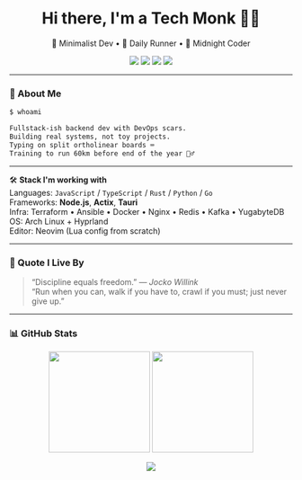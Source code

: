 <!-- profile README.md -->

<h1 align="center">Hi there, I'm a Tech Monk 🧘‍♂️</h1>

<p align="center">
  🧠 Minimalist Dev • 🦾 Daily Runner • 🖤 Midnight Coder
</p>

<p align="center">
  <img src="https://img.shields.io/badge/OS-Arch%20Linux-1793D1?style=flat&logo=arch-linux&logoColor=white"/>
  <img src="https://img.shields.io/badge/Editor-Neovim-57A143?style=flat&logo=neovim&logoColor=white"/>
  <img src="https://img.shields.io/badge/Backend-Node.js-339933?style=flat&logo=node.js&logoColor=white"/>
  <img src="https://img.shields.io/badge/Rustacean-%F0%9F%A6%80-orange?style=flat"/>
</p>

---

### 🧩 About Me

```bash
$ whoami

Fullstack-ish backend dev with DevOps scars.
Building real systems, not toy projects.
Typing on split ortholinear boards ⌨️
Training to run 60km before end of the year 🏃‍♂️
```

---

🛠️ **Stack I'm working with**  
Languages: `JavaScript` / `TypeScript` / `Rust` / `Python` / `Go`  
Frameworks: **Node.js**, **Actix**, **Tauri**  
Infra: Terraform • Ansible • Docker • Nginx • Redis • Kafka • YugabyteDB  
OS: Arch Linux + Hyprland  
Editor: Neovim (Lua config from scratch)

---

### 🧠 Quote I Live By

> “Discipline equals freedom.” — *Jocko Willink*  
> “Run when you can, walk if you have to, crawl if you must; just never give up.”

---

### 📊 GitHub Stats

<p align="center">
  <img src="https://github-readme-stats.vercel.app/api?username=howardng97&show_icons=true&theme=tokyonight" height="180"/>
  <img src="https://github-readme-streak-stats.herokuapp.com?user=howardng97&theme=tokyonight" height="180"/>
</p>

<p align="center">
  <img src="https://capsule-render.vercel.app/api?type=waving&color=gradient&height=100&section=footer"/>
</p>
